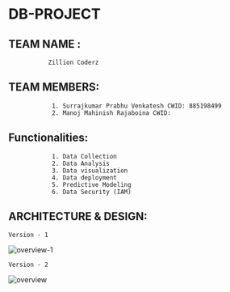 # DB-PROJECT

## TEAM NAME : 
               Zillion Coderz
## TEAM MEMBERS:
                1. Surrajkumar Prabhu Venkatesh CWID: 885198499
                2. Manoj Mahinish Rajaboina CWID:
## Functionalities:
                1. Data Collection 
                2. Data Analysis
                3. Data visualization
                4. Data deployment 
                5. Predictive Modeling
                6. Data Security (IAM)
         
## ARCHITECTURE & DESIGN:
    Version - 1
![overview-1](https://github.com/SurrajKumar2000/DB-PROJECT/assets/68986795/041399ef-0bce-475d-8f4f-4524b55ed4a5)

    Version - 2
![overview](https://github.com/SurrajKumar2000/DB-PROJECT/assets/68986795/3ed63d62-8f66-48c9-bc9a-23eba21895aa)




                
